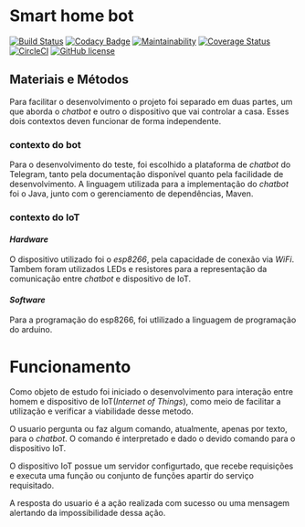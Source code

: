 # Smart home bot

[![Build Status](https://travis-ci.org/kumpel-dom/kumpel-dom-bot.svg?branch=master)](https://travis-ci.org/kumpel-dom/kumpel-dom-bot)
[![Codacy Badge](https://api.codacy.com/project/badge/Grade/a1f480a2fc904bad8a4b711b4333d899)](https://www.codacy.com/app/alexNeto/kumpel-dom-bot?utm_source=github.com&amp;utm_medium=referral&amp;utm_content=kumpel-dom/kumpel-dom-bot&amp;utm_campaign=Badge_Grade)
[![Maintainability](https://api.codeclimate.com/v1/badges/5c97a7c6b9c0eb6fcae9/maintainability)](https://codeclimate.com/github/kumpel-dom/kumpel-dom-bot/maintainability)
[![Coverage Status](https://coveralls.io/repos/github/kumpel-dom/kumpel-dom-bot/badge.svg?branch=master)](https://coveralls.io/github/kumpel-dom/kumpel-dom-bot?branch=master)
[![CircleCI](https://circleci.com/gh/kumpel-dom/kumpel-dom-bot/tree/master.svg?style=svg)](https://circleci.com/gh/kumpel-dom/kumpel-dom-bot/tree/master)
[![GitHub license](https://img.shields.io/github/license/kumpel-dom/kumpel-dom-bot.svg)](https://github.com/kumpel-dom/kumpel-dom-bot/blob/master/LICENSE)

## Materiais e Métodos

Para facilitar o desenvolvimento o projeto foi separado em duas partes, um que aborda o  _chatbot_ e outro o dispositivo que vai controlar a casa.
Esses dois contextos deven funcionar de forma independente.

### contexto do bot
Para o desenvolvimento do teste, foi escolhido a plataforma de _chatbot_ do Telegram, tanto pela documentação disponível quanto pela facilidade de desenvolvimento. A linguagem utilizada para a implementação do _chatbot_ foi o Java, junto com o gerenciamento de dependências, Maven.

### contexto do IoT
#### _Hardware_
O dispositivo utilizado foi o _esp8266_, pela capacidade de conexão via _WiFi_. Tambem foram utilizados LEDs e resistores para a representação da comunicação entre _chatbot_ e dispositivo de IoT.

#### _Software_
Para a programação do esp8266, foi utlilizado a linguagem de programação do arduino.

# Funcionamento
Como objeto de estudo foi iniciado o desenvolvimento para interação entre homem e dispositivo de IoT(_Internet of Things_), como meio de facilitar a utilização e verificar a viabilidade desse metodo.


O usuario pergunta ou faz algum comando, atualmente, apenas por texto, para o _chatbot_. O comando é interpretado e dado o devido comando para o dispositivo IoT.


O dispositivo IoT possue um servidor configurtado, que recebe requisições e executa uma função ou conjunto de funções apartir do serviço requisitado.


A resposta do usuario é a ação realizada com sucesso ou uma mensagem alertando da impossibilidade dessa ação.

